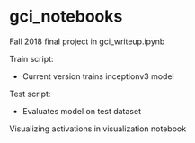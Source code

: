 # gci_notebooks
Fall 2018 final project in gci_writeup.ipynb

Train script: 
  - Current version trains inceptionv3 model
  
Test script: 
  - Evaluates model on test dataset
  
Visualizing activations in visualization notebook
